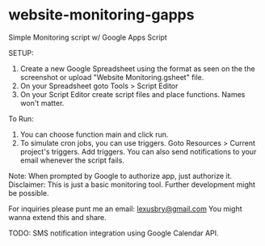 website-monitoring-gapps
========================

Simple Monitoring script w/ Google Apps Script


SETUP:

1. Create a new Google Spreadsheet using the format as seen on the the screenshot or upload "Website Monitoring.gsheet" file.
2. On your Spreadsheet goto Tools > Script Editor
3. On your Script Editor create script files and place functions. Names won't matter.

To Run:

1. You can choose function main and click run.
2. To simulate cron jobs, you can use triggers. Goto Resources > Current project's triggers.
   Add triggers. You can also send notifications to your email whenever the script fails.


Note: When prompted by Google to authorize app, just authorize it.
Disclaimer: This is just a basic monitoring tool. Further development might be possible.

For inquiries please punt me an email: lexusbry@gmail.com
You might wanna extend this and share.

TODO: SMS notification integration using Google Calendar API.